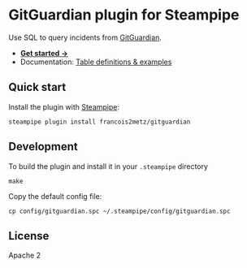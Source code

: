 # GitGuardian plugin for Steampipe

Use SQL to query incidents from [GitGuardian][].

- **[Get started →](docs/index.md)**
- Documentation: [Table definitions & examples](docs/tables)

## Quick start

Install the plugin with [Steampipe][]:

    steampipe plugin install francois2metz/gitguardian

## Development

To build the plugin and install it in your `.steampipe` directory

    make

Copy the default config file:

    cp config/gitguardian.spc ~/.steampipe/config/gitguardian.spc

## License

Apache 2

[steampipe]: https://steampipe.io
[gitguardian]: https://www.gitguardian.com/
